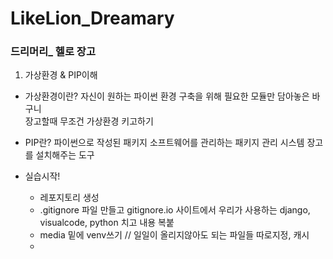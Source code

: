 # LikeLion_Dreamary

### 드리머리_ 헬로 장고
1. 가상환경 & PIP이해
* 가상환경이란?
    자신이 원하는 파이썬 환경 구축을 위해 필요한 모듈만 담아놓은 바구니   
    장고할때 무조건 가상환경 키고하기       
* PIP란?
    파이썬으로 작성된 패키지 소프트웨어를 관리하는 패키지 관리 시스템
    장고를 설치해주는 도구      

* 실습시작!
    + 레포지토리 생성
    + .gitignore 파일 만들고 gitignore.io 사이트에서 우리가 사용하는 django, visualcode, python 치고 내용 복붙
    + media 밑에 venv쓰기
        // 일일이 올리지않아도 되는 파일들 따로지정, 캐시
    + 